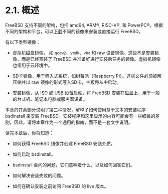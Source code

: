 # 2.1. 概述

FreeBSD 支持不同的架构，包括 amd64, ARM®, RISC-V®, 和 PowerPC®。根据不同的架构和平台，可以[下载](https://www.freebsd.org/where/)不同的镜像来安装或直接运行 FreeBSD。

有以下类型镜像：


 - 虚拟机磁盘镜像， 如 `qcow2`、`vmdk`、`vhd` 和 raw 设备镜像。这些不是安装镜像，而是已经预装了 FreeBSD 并准备好进行安装后任务的镜像。虚拟机镜像也常用于云环境中。

 - SD卡镜像，用于嵌入式系统，如树莓派（Raspberry Pi）。这些文件必须被解压缩并以 raw 镜像的形式写入SD卡，主板将从中启动。
 
 - 安装镜像，从 ISO 或 USB 设备启动，将 FreeBSD 安装在磁盘上，用于一般的台式机、笔记本电脑或服务器设备。

本章的其余部分说明了第三种情况，解释了如何使用基于文本的安装程序 bsdinstall 来安装 FreeBSD。安装程序和这里显示的内容可能会有一些细微的差别，因此，请将本章作为一个通用的指南，而不是一套文字说明。

读完本章后，你将知道：

 - 如何获得 FreeBSD 镜像并创建 FreeBSD 安装介质。

 - 如何启动 bsdinstall。

 - bsdinstall 会问的问题，它们意味着什么，以及如何回答它们。

 - 如何解决安装失败的问题。

 - 如何在确认安装之前访问 FreeBSD 的 live 版本。
